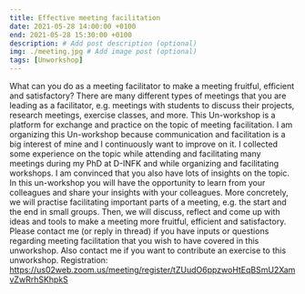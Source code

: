 ```yaml
---
title: Effective meeting facilitation
date: 2021-05-28 14:00:00 +0100
end: 2021-05-28 15:30:00 +0100
description: # Add post description (optional)
img: ./meeting.jpg # Add image post (optional)
tags: [Unworkshop]
---
```

What can you do as a meeting facilitator to make a meeting fruitful, efficient
and satisfactory? There are many different types of meetings that you are
leading as a facilitator, e.g. meetings with students to discuss their
projects, research meetings, exercise classes, and more. This Un-workshop is a
platform for exchange and practice on the topic of meeting facilitation.  I am
organizing this Un-workshop because communication and facilitation is a big
interest of mine and I continuously want to improve on it. I collected some
experience on the topic while attending and facilitating many meetings during
my PhD at D-INFK and while organizing and facilitating workshops. I am
convinced that you also have lots of insights on the topic. In this un-workshop
you will have the opportunity to learn from your colleagues and share your
insights with your colleagues.  More concretely, we will practise facilitating
important parts of a meeting, e.g. the start and the end in small groups. Then,
we will discuss, reflect and come up with ideas and tools to make a meeting
more fruitful, efficient and satisfactory.  Please contact me (or reply in
thread) if you have inputs or questions regarding meeting facilitation that you
wish to have covered in this unworkshop. Also contact me if you want to
contribute an exercise to this unworkshop.
Registration: https://us02web.zoom.us/meeting/register/tZUudO6ppzwoHtEqBSmU2XamvZwRrhSKhpkS
